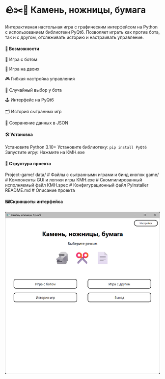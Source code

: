 # 🪨✂️📄 Камень, ножницы, бумага

Интерактивная настольная игра с графическим интерфейсом на Python с использованием библиотеки PyQt6.
Позволяет играть как против бота, так и с другом, отслеживать историю и настраивать управление.
#### 🚀 Возможности

👤 Игра с ботом

👥 Игра на двоих

🎮 Гибкая настройка управления

🧠 Случайный выбор у бота

🕹️ Интерфейс на PyQt6

🗂️ История сыгранных игр

💾 Сохранение данных в JSON
#### 🛠 Установка

Установите Python 3.10+
Установите библиотеку:
``pip install PyQt6``
Запустите игру:
Нажмите на КМН.exe
#### 📁 Структура проекта

Project-game/
data/ # Файлы с сыгранными играми и бинд кнопок
game/  # Компоненты GUI и логики игры
КМН.exe # Скомпилированный исполняемый файл
КМН.spec # Конфигурационный файл PyInstaller
README.md # Описание проекта

#### 🖼️Скриншоты интерфейса
![Главный экран](https://github.com/Sibeykin/Project-game/blob/2ade17538c1038a448a1a55d98dc7704eaa0a304/screenshots/%D0%93%D0%BB%D0%B0%D0%B2%D0%BD%D1%8B%D0%B9%20%D1%8D%D0%BA%D1%80%D0%B0%D0%BD.png)
